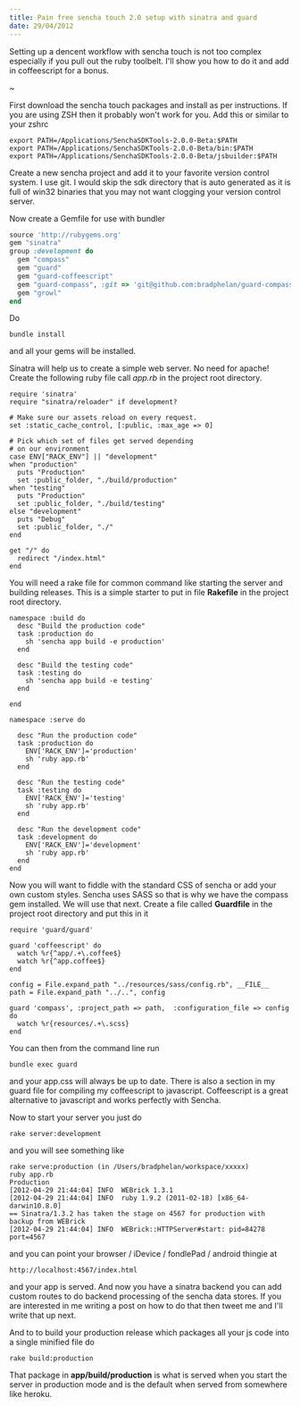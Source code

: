 ```yaml
--- 
title: Pain free sencha touch 2.0 setup with sinatra and guard
date: 29/04/2012
--- 
```


Setting up a dencent workflow with sencha touch is not too complex especially
if you pull out the ruby toolbelt. I'll show you how to do it and add in
coffeescript for a bonus.

~

First download the sencha touch packages and install as per instructions. If you
are using ZSH then it probably won't work for you. Add this or similar to your
zshrc

```
export PATH=/Applications/SenchaSDKTools-2.0.0-Beta:$PATH
export PATH=/Applications/SenchaSDKTools-2.0.0-Beta/bin:$PATH
export PATH=/Applications/SenchaSDKTools-2.0.0-Beta/jsbuilder:$PATH
```

Create a new sencha project and add it to your favorite version control
system. I use git. I would skip the sdk directory that is auto generated
as it is full of win32 binaries that you may not want clogging your
version control server.

Now create a Gemfile for use with bundler

```ruby
source 'http://rubygems.org'
gem "sinatra"
group :development do
  gem "compass"
  gem "guard"
  gem "guard-coffeescript"
  gem "guard-compass", :git => 'git@github.com:bradphelan/guard-compass.git'
  gem "growl"
end
```

Do

    bundle install

and all your gems will be installed. 

Sinatra will help us to create a simple web server. No need for apache! Create the
following ruby file call *app.rb* in the project root directory.

    require 'sinatra'
    require "sinatra/reloader" if development?

    # Make sure our assets reload on every request.
    set :static_cache_control, [:public, :max_age => 0]

    # Pick which set of files get served depending
    # on our environment
    case ENV["RACK_ENV"] || "development"
    when "production"
      puts "Production"
      set :public_folder, "./build/production"
    when "testing"
      puts "Production"
      set :public_folder, "./build/testing"
    else "development"
      puts "Debug"
      set :public_folder, "./"
    end

    get "/" do
      redirect "/index.html"
    end

You will need a rake file for common command like starting the server
and building releases. This is a simple starter to put in file **Rakefile**
in the project root directory.

    namespace :build do
      desc "Build the production code"
      task :production do
        sh 'sencha app build -e production'
      end

      desc "Build the testing code"
      task :testing do
        sh 'sencha app build -e testing'
      end

    end

    namespace :serve do

      desc "Run the production code"
      task :production do
        ENV['RACK_ENV']='production'
        sh 'ruby app.rb'
      end

      desc "Run the testing code"
      task :testing do
        ENV['RACK_ENV']='testing'
        sh 'ruby app.rb'
      end

      desc "Run the development code"
      task :development do
        ENV['RACK_ENV']='development'
        sh 'ruby app.rb'
      end
    end


Now you will want to fiddle with the standard CSS of sencha or add your own
custom styles. Sencha uses SASS so that is why we have the compass gem
installed. We will use that next. Create a file called **Guardfile** in the
project root directory and put this in it

    require 'guard/guard'

    guard 'coffeescript' do
      watch %r{^app/.+\.coffee$}
      watch %r{^app.coffee$}
    end

    config = File.expand_path "../resources/sass/config.rb", __FILE__
    path = File.expand_path "../..", config

    guard 'compass', :project_path => path,  :configuration_file => config do
      watch %r{resources/.+\.scss}
    end

You can then from the command line run

    bundle exec guard

and your app.css will always be up to date. There is also a section in
my guard file for compiling my coffeescript to javascript. Coffeescript
is a great alternative to javascript and works perfectly with Sencha.

Now to start your server you just do

    rake server:development

and you will see something like

    rake serve:production (in /Users/bradphelan/workspace/xxxxx)
    ruby app.rb
    Production
    [2012-04-29 21:44:04] INFO  WEBrick 1.3.1
    [2012-04-29 21:44:04] INFO  ruby 1.9.2 (2011-02-18) [x86_64-darwin10.8.0]
    == Sinatra/1.3.2 has taken the stage on 4567 for production with backup from WEBrick
    [2012-04-29 21:44:04] INFO  WEBrick::HTTPServer#start: pid=84278 port=4567

and you can point your browser / iDevice / fondlePad / android thingie at

    http://localhost:4567/index.html

and your app is served. And now you have a sinatra backend you can add
custom routes to do backend processing of the sencha data stores. If 
you are interested in me writing a post on how to do that then tweet
me and I'll write that up next.

And to to build your production release which packages all your
js code into a single minified file do

    rake build:production

That package in **app/build/production** is what is served when
you start the server in production mode and is the default when
served from somewhere like heroku.


